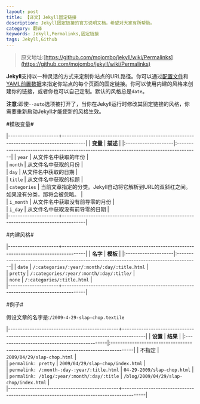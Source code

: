 ```yaml
---
layout: post
title: 【译文】Jekyll固定链接
description: Jekyll固定链接的官方说明文档，希望对大家有所帮助。
category: 翻译
keywords: Jekyll,Permalinks,固定链接
tags: Jekyll,Github
---
```



> 原文地址:[https://github.com/mojombo/jekyll/wiki/Permalinks](https://github.com/mojombo/jekyll/wiki/Permalinks)



**Jekyll**支持以一种灵活的方式来定制你站点的URL路径。你可以通过[配置文件](/%E7%BF%BB%E8%AF%91/2012/11/28/Jekyll-Wiki-Configuration.html)和[YAML前置数据](/%E7%BF%BB%E8%AF%91/2012/11/30/Jekyll-Wiki-YAML-Front-Matter.html)来指定你站点的每个页面的固定链接。你可以使用内建的风格来创建你的链接，或者你也可以自己定制。默认的风格总是`date`。

**注意**:即使`--auto`选项被打开了，当你在Jekyll运行时修改其固定链接的风格，你需要重新启动Jekyll才能使新的风格生效。

#模板变量#

|---------------------+----------------------------------------------------------------------------------------|
|	**变量**            |         **描述**                                                                       |
|:--------------------|:---------------------------------------------------------------------------------------|
| `year`              |  从文件名中获取的年份                                                                  |		
| `month`             |  从文件名中获取的月份                                                                  |		
| `day`               |  从文件名中获取的日期                                                                  |		
| `title`             |  从文件名中获取的标题                                                                  |		
| `categories`        |  当前文章指定的分类。Jekyll自动将它解析到URL的双斜杠之间。如果没有分类，那将会被忽略。 |		
| `i_month`           |  从文件名中获取没有前导零的月份                                                        |		
| `i_day`             |  从文件名中获取没有前导零的日期                                                        |		
|---------------------+----------------------------------------------------------------------------------------|


#内建风格#

|---------------------+----------------------------------------------------------------------------------------|
|	**名字**            |         **模板**                                                                       |
|:--------------------|:---------------------------------------------------------------------------------------|
| `date`              |  `/:categories/:year/:month/:day/:title.html`                                          |		
| `pretty`            |  `/:categories/:year/:month/:day/:title/`                                              |		
| `none`              |  `/:categories/:title.html`                                                            |		
|---------------------+----------------------------------------------------------------------------------------|

#例子#

假设文章的名字是:`/2009-4-29-slap-chop.textile`

|----------------------------------------------+----------------------------------------------------------------------------------------|
|	**设置**                                     |         **结果**                                                                       |
|:---------------------------------------------|:---------------------------------------------------------------------------------------|
| 不指定                                       |  `2009/04/29/slap-chop.html`                                                           |		
| `permalink: pretty`                          |  `2009/04/29/slap-chop/index.html`                                                     |		
| `permalink: /:month-:day-:year/:title.html`  |  `04-29-2009/slap-chop.html`                                                           |		
| `permalink: /blog/:year/:month/:day/:title`  |  `/blog/2009/04/29/slap-chop/index.html`                                               |		
|----------------------------------------------+----------------------------------------------------------------------------------------|

